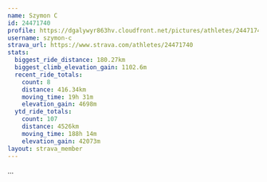 ```yaml
---
name: Szymon C
id: 24471740
profile: https://dgalywyr863hv.cloudfront.net/pictures/athletes/24471740/7213253/3/large.jpg
username: szymon-c
strava_url: https://www.strava.com/athletes/24471740
stats:
  biggest_ride_distance: 180.27km
  biggest_climb_elevation_gain: 1102.6m
  recent_ride_totals:
    count: 8
    distance: 416.34km
    moving_time: 19h 31m
    elevation_gain: 4698m
  ytd_ride_totals:
    count: 107
    distance: 4526km
    moving_time: 188h 14m
    elevation_gain: 42073m
layout: strava_member
--- 
```

...
